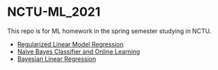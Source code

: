 # NCTU-ML_2021
This repo is for ML homework in the spring semester studying in NCTU.

- [Regularized Linear Model Regression](./HW1)
- [Naive Bayes Classifier and Online Learning](./HW2)
- [Bayesian Linear Regression](./HW3)
